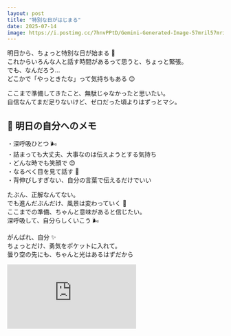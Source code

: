 ```yaml
---
layout: post
title: "特別な日がはじまる"
date: 2025-07-14
image: https://i.postimg.cc/7hnvPPtD/Gemini-Generated-Image-57mril57mril57mr.png
---
```


明日から、ちょっと特別な日が始まる 🌿  
これからいろんな人と話す時間があるって思うと、ちょっと緊張。  
でも、なんだろう…  
どこかで「やっときたな」って気持ちもある 😊

ここまで準備してきたこと、無駄じゃなかったと思いたい。  
自信なんてまだ足りないけど、ゼロだった頃よりはずっとマシ。

## 📝 明日の自分へのメモ

・深呼吸ひとつ 🌬️  
・詰まっても大丈夫、大事なのは伝えようとする気持ち  
・どんな時でも笑顔で 😊  
・なるべく目を見て話す 👀  
・背伸びしすぎない、自分の言葉で伝えるだけでいい  

たぶん、正解なんてない。  
でも進んだぶんだけ、風景は変わっていく 🌈  
ここまでの準備、ちゃんと意味があると信じたい。  
深呼吸して、自分らしくいこう 🌬️

がんばれ、自分 ✨  
ちょっとだけ、勇気をポケットに入れて。  
曇り空の先にも、ちゃんと光はあるはずだから

<iframe src="https://www.youtube.com/embed/ru0K8uYEZWw?si=Kiybk3PAkazx-dkF" title="YouTube video player" frameborder="0" allow="accelerometer; autoplay; clipboard-write; encrypted-media; gyroscope; picture-in-picture; web-share" referrerpolicy="strict-origin-when-cross-origin" allowfullscreen></iframe>
